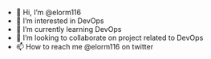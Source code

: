 - 👋 Hi, I’m @elorm116
- 👀 I’m interested in DevOps
- 🌱 I’m currently learning DevOps
- 💞️ I’m looking to collaborate on project related to DevOps
- 📫 How to reach me @elorm116 on twitter

<!---
elorm116/elorm116 is a ✨ special ✨ repository because its `README.md` (this file) appears on your GitHub profile.
You can click the Preview link to take a look at your changes.
--->
